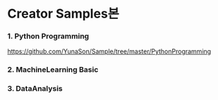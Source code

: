 # Creator Samples본


### 1. Python Programming
https://github.com/YunaSon/Sample/tree/master/PythonProgramming


### 2. MachineLearning Basic



### 3. DataAnalysis
